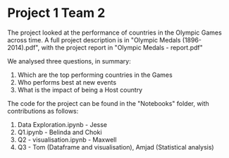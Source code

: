 # Project 1 Team 2

The project looked at the performance of countries in the Olympic Games across time. A full project description is in "Olympic Medals (1896-2014).pdf", with the project report in "Olympic Medals - report.pdf"

We analysed three questions, in summary:
1. Which are the top performing countries in the Games
2. Who performs best at new events
3. What is the impact of being a Host country

The code for the project can be found in the "Notebooks" folder, with contributions as follows:
1. Data Exploration.ipynb - Jesse
2. Q1.ipynb - Belinda and Choki
3. Q2 - visualisation.ipynb - Maxwell
4. Q3 - Tom (Dataframe and visualisation), Amjad (Statistical analysis)
